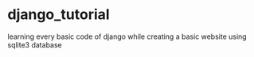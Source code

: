 # django_tutorial
 learning every basic code of django while creating a basic website using sqlite3 database
